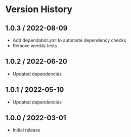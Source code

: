 # Version History

## 1.0.3 / 2022-08-09

- Add dependabot.yml to automate dependency checks
- Remove weekly tests

## 1.0.2 / 2022-06-20

- Updated dependencies

## 1.0.1 / 2022-05-10

- Updated dependencies

## 1.0.0 / 2022-03-01

- Initial release
